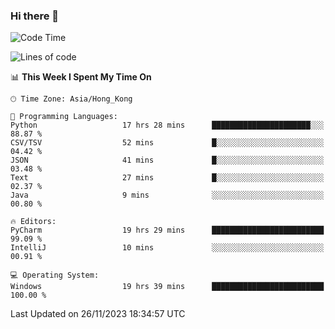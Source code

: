 ### Hi there 👋

<!--
**RoiexLee/RoiexLee** is a ✨ _special_ ✨ repository because its `README.md` (this file) appears on your GitHub profile.

Here are some ideas to get you started:

- 🔭 I’m currently working on ...
- 🌱 I’m currently learning ...
- 👯 I’m looking to collaborate on ...
- 🤔 I’m looking for help with ...
- 💬 Ask me about ...
- 📫 How to reach me: ...
- 😄 Pronouns: ...
- ⚡ Fun fact: ...
-->

<!--START_SECTION:waka-->
![Code Time](http://img.shields.io/badge/Code%20Time-410%20hrs%2048%20mins-blue)

![Lines of code](https://img.shields.io/badge/From%20Hello%20World%20I%27ve%20Written-37.4%20thousand%20lines%20of%20code-blue)

📊 **This Week I Spent My Time On** 

```text
🕑︎ Time Zone: Asia/Hong_Kong

💬 Programming Languages: 
Python                   17 hrs 28 mins      ██████████████████████░░░   88.87 % 
CSV/TSV                  52 mins             █░░░░░░░░░░░░░░░░░░░░░░░░   04.42 % 
JSON                     41 mins             █░░░░░░░░░░░░░░░░░░░░░░░░   03.48 % 
Text                     27 mins             █░░░░░░░░░░░░░░░░░░░░░░░░   02.37 % 
Java                     9 mins              ░░░░░░░░░░░░░░░░░░░░░░░░░   00.80 % 

🔥 Editors: 
PyCharm                  19 hrs 29 mins      █████████████████████████   99.09 % 
IntelliJ                 10 mins             ░░░░░░░░░░░░░░░░░░░░░░░░░   00.91 % 

💻 Operating System: 
Windows                  19 hrs 39 mins      █████████████████████████   100.00 % 
```


 Last Updated on 26/11/2023 18:34:57 UTC
<!--END_SECTION:waka-->

